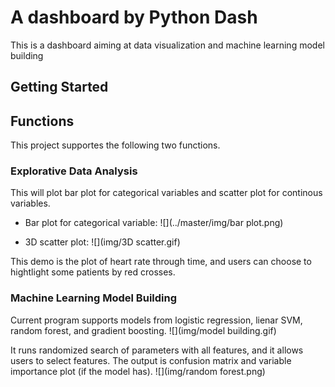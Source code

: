 # A dashboard by Python Dash
This is a dashboard aiming at data visualization and machine learning model building

## Getting Started

## Functions
This project supportes the following two functions.
### Explorative Data Analysis
This will plot bar plot for categorical variables and scatter plot for continous variables.

* Bar plot for categorical variable:
![](../master/img/bar plot.png)

* 3D scatter plot:
![](img/3D scatter.gif)

This demo is the plot of heart rate through time, and users can choose to hightlight some patients by red crosses.

### Machine Learning Model Building
Current program supports models from logistic regression, lienar SVM, random forest, and gradient boosting. 
![](img/model building.gif)

It runs randomized search of parameters with all features, and it allows users to select features. The output is confusion matrix and variable importance plot (if the model has).
![](img/random forest.png)

